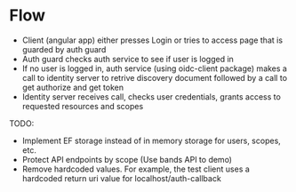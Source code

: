 # Flow

- Client (angular app) either presses Login or tries to access page that is guarded by auth guard 
- Auth guard checks auth service to see if user is logged in
- If no user is logged in, auth service (using oidc-client package) makes a call to identity server to retrive discovery document
    followed by a call to get authorize and get token
- Identity server receives call, checks user credentials, grants access to requested resources and scopes

TODO:
- Implement EF storage instead of in memory storage for users, scopes, etc.
- Protect API endpoints by scope (Use bands API to demo)
- Remove hardcoded values. For example, the test client uses a hardcoded return uri value for localhost/auth-callback

